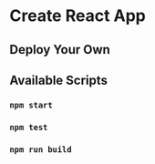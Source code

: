 # Create React App

## Deploy Your Own

## Available Scripts

### `npm start`

### `npm test`

### `npm run build`
